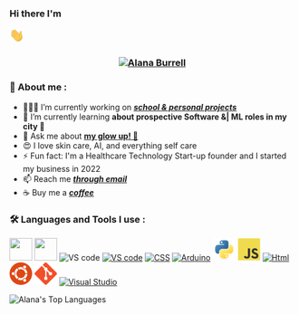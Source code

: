 ### Hi there I'm
<img height="25" src="https://github.com/ABSphreak/ABSphreak/raw/master/gifs/Hi.gif" style="max-width: '20px'; display: inline-block;" data-target="animated-image.originalImage">

<h3 align="center"><a href="https://www.linkedin.com/in/alanasalgorithms/">
   <img alt="Alana Burrell" src="https://readme-typing-svg.herokuapp.com/?Code&duration=3000&pause=800&center=true&vCenter=true&width=835&lines=Alana+Burrell;Scholar,+ML+Engineer,+Founder&font=Fira%20Code&width=800&height=65&color=FF77BC&vCenter=true&size=40"></a>
  
</h3>

<h3>🔎 About me :</h3>

- 👩🏾‍💻 I’m currently working on ***[school & personal projects](https://replit.com/@alanasalgorithm)***
- 🌱 I’m currently learning **about prospective Software &| ML roles in my city 😤**
- 💬 Ask me about **[my glow up! 🌟](https://www.instagram.com/glowupwithalana/)**
- 😍 I love skin care, AI, and everything self care 
- ⚡ Fun fact: I'm a Healthcare Technology Start-up founder and I started my business in 2022
- 📫 Reach me ***[through email](mailto:alana.burrell@spelman.edu)***
- ☕️ Buy me a ***[coffee](https://www.buymeacoffee.com/alanasalgorithm)***


<h3>🛠 Languages and Tools I use :</h3>
<p>
  <!-- Shapr3D -->
   <a href="https://github.com/alanasalgorithms" >
   <img src="https://apprecs.org/ios/images/app-icons/256/06/1091675654.jpg" width="40" height="40"/></a>  
  <!-- Unity -->
   <a href="https://github.com/alanasalgorithms" >
   <img src="https://cdn-icons-png.flaticon.com/512/5969/5969294.png" width="40" height="40"/></a>  
   <!-- Vs Code -->
   <img src="https://img.icons8.com/fluent/48/000000/visual-studio-code-2019.png" alt="VS code" width="40" height="40"/></a>
  <!-- Replit -->
   <a href="https://github.com/alanasalgorithms" >
   <img src="https://upload.wikimedia.org/wikipedia/commons/thumb/b/b2/Repl.it_logo.svg/2048px-Repl.it_logo.svg.png" alt="VS code" width="40" height="40"/></a> 
   <!-- CSS -->
   <a href="https://github.com/alanasalgorithms" > 
   <img src="https://img.icons8.com/color/48/000000/css3.png" alt="CSS" width="40" height="40"/></a>
   <!-- Arduino -->
   <a href="https://github.com/alanasalgorithms"  > 
   <img src="https://cdn.worldvectorlogo.com/logos/arduino-1.svg" alt="Arduino" width="40" height="40"/></a>
   <!-- Python -->
   <a href="https://github.com/alanasalgorithms" > 
   <img src="https://raw.githubusercontent.com/devicons/devicon/master/icons/python/python-original.svg" alt="Python" width="40"    height="40"/></a>
   <!-- JavaScript -->
   <a href="https://github.com/alanasalgorithms" > 
   <img src="https://raw.githubusercontent.com/devicons/devicon/master/icons/javascript/javascript-original.svg" alt="Javascript" width="40" height="40"/></a>
   <!-- Html -->
   <a href="https://github.com/alanasalgorithms" >
   <img src="https://img.icons8.com/color/48/000000/html-5--v1.png" alt="Html" width="40" height="40"/></a>
   <!-- Ubuntu -->
   <a href="https://github.com/alanasalgorithms" >
   <img src="https://raw.githubusercontent.com/github/explore/80688e429a7d4ef2fca1e82350fe8e3517d3494d/topics/ubuntu/ubuntu.png" alt="Ubuntu" width="40" height="40"/></a>
   <!-- Git -->
   <a href="https://github.com/alanasalgorithms" > 
   <img src="https://raw.githubusercontent.com/devicons/devicon/master/icons/git/git-original.svg" alt="Git" width="40" height="40"/></a>
   <!-- Visual Studio -->
   <a href="https://github.com/alanasalgorithms" >
   <img src="https://img.icons8.com/fluency/48/null/visual-studio.png" alt="Visual Studio" width="40" height="40"/></a>
</p>

<img alt="Alana's Top Languages" src="https://github-readme-stats.vercel.app/api/top-langs?username=alanasalgorithms&langs_count=4&layout=compact&theme=react&bg_color=1F222E&title_color=68C3D4&icon_color=F8D866&border_color=1F222E&hide=JavaScript,CSS,Java,HTML,c%2B%2B,Ren'Py" height="198px"/>

<!--
**alanasalgorithms/alanasalgorithms** is a ✨ _special_ ✨ repository because its `README.md` (this file) appears on your GitHub profile.

Here are some ideas to get you started:

- 🔭 I’m currently working on ...
- 🌱 I’m currently learning ...
- 👯 I’m looking to collaborate on ...
- 🤔 I’m looking for help with ...
- 💬 Ask me about ...
- 📫 How to reach me: ...
- 😄 Pronouns: ...
- ⚡ Fun fact: ...
-->
